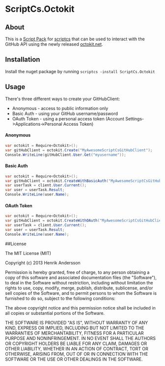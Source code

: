 ScriptCs.Octokit
==============================

## About
This is a [Script Pack](https://github.com/scriptcs/scriptcs/wiki) for [scriptcs](https://github.com/scriptcs/scriptcs) that can be used to interact with the GitHub API using the newly released [octokit.net](https://github.com/octokit/octokit.net).

## Installation

Install the nuget package by running `scriptcs -install ScriptCs.Octokit`

## Usage

There's three different ways to create your GitHubClient:
- Anonymous - access to public information only
- Basic Auth - using your GitHub username/password
- OAuth Token - using a personal access token (Account Settings->Applications->Personal Access Token)

#### Anonymous
```csharp
var octokit = Require<Octokit>();
var gitHubClient = octokit.Create("MyAwesomeScriptCsGitHubClient");
Console.WriteLine(gitHubClient.User.Get("myusername"));
```

#### Basic Auth
```csharp
var octokit = Require<Octokit>();
var gitHubClient = octokit.CreateWithBasicAuth("MyAwesomeScriptCsGitHubClient", "myusername", "mypassword");
var userTask = client.User.Current();
var user = userTask.Result;
Console.WriteLine(user.Name);
```

#### OAuth Token
```csharp
var octokit = Require<Octokit>();
var gitHubClient = octokit.CreateWithOAuth("MyAwesomeScriptCsGitHubClient", "myusername", "myoauthtoken");
var userTask = client.User.Current();
var user = userTask.Result;
Console.WriteLine(user.Name);
```

##License

The MIT License (MIT)

Copyright (c) 2013 Henrik Andersson

Permission is hereby granted, free of charge, to any person obtaining a copy
of this software and associated documentation files (the "Software"), to deal
in the Software without restriction, including without limitation the rights
to use, copy, modify, merge, publish, distribute, sublicense, and/or sell
copies of the Software, and to permit persons to whom the Software is
furnished to do so, subject to the following conditions:

The above copyright notice and this permission notice shall be included in
all copies or substantial portions of the Software.

THE SOFTWARE IS PROVIDED "AS IS", WITHOUT WARRANTY OF ANY KIND, EXPRESS OR
IMPLIED, INCLUDING BUT NOT LIMITED TO THE WARRANTIES OF MERCHANTABILITY,
FITNESS FOR A PARTICULAR PURPOSE AND NONINFRINGEMENT. IN NO EVENT SHALL THE
AUTHORS OR COPYRIGHT HOLDERS BE LIABLE FOR ANY CLAIM, DAMAGES OR OTHER
LIABILITY, WHETHER IN AN ACTION OF CONTRACT, TORT OR OTHERWISE, ARISING FROM,
OUT OF OR IN CONNECTION WITH THE SOFTWARE OR THE USE OR OTHER DEALINGS IN
THE SOFTWARE.
